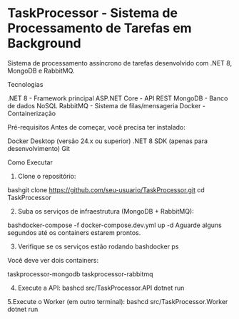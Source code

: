 # TaskProcessor - Sistema de Processamento de Tarefas em Background

Sistema de processamento assíncrono de tarefas desenvolvido com .NET 8, MongoDB e RabbitMQ.

Tecnologias

.NET 8 - Framework principal
ASP.NET Core - API REST
MongoDB - Banco de dados NoSQL
RabbitMQ - Sistema de filas/mensageria
Docker - Containerização

Pré-requisitos
Antes de começar, você precisa ter instalado:

Docker Desktop (versão 24.x ou superior)
.NET 8 SDK (apenas para desenvolvimento)
Git

Como Executar
1. Clone o repositório:

bashgit clone https://github.com/seu-usuario/TaskProcessor.git
cd TaskProcessor

2. Suba os serviços de infraestrutura (MongoDB + RabbitMQ):

bashdocker-compose -f docker-compose.dev.yml up -d
Aguarde alguns segundos até os containers estarem prontos.

3. Verifique se os serviços estão rodando
bashdocker ps

Você deve ver dois containers:

taskprocessor-mongodb
taskprocessor-rabbitmq

4. Execute a API:
bashcd src/TaskProcessor.API
dotnet run

5.Execute o Worker (em outro terminal):
bashcd src/TaskProcessor.Worker
dotnet run


